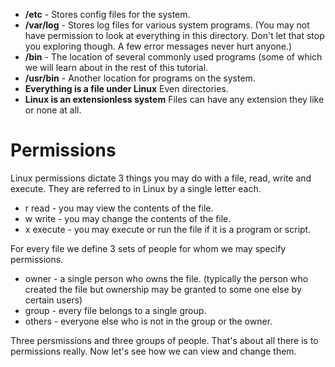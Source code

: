 - **/etc** - Stores config files for the system.
- **/var/log** - Stores log files for various system programs. (You may not have permission to look at everything in this directory. Don't let that stop you exploring though. A few error messages never hurt anyone.)
- **/bin** - The location of several commonly used programs (some of which we will learn about in the rest of this tutorial.
- **/usr/bin** - Another location for programs on the system.
- **Everything is a file under Linux** Even directories.
- **Linux is an extensionless system** Files can have any extension they like or none at all.
# Permissions
Linux permissions dictate 3 things you may do with a file, read, write and execute. They are referred to in Linux by a single letter each.
- r read - you may view the contents of the file.
- w write - you may change the contents of the file.
- x execute - you may execute or run the file if it is a program or script.

For every file we define 3 sets of people for whom we may specify permissions.
- owner - a single person who owns the file. (typically the person who created the file but ownership may be granted to some one else by certain users)
- group - every file belongs to a single group.
- others - everyone else who is not in the group or the owner.

Three persmissions and three groups of people. That's about all there is to permissions really. Now let's see how we can view and change them.
